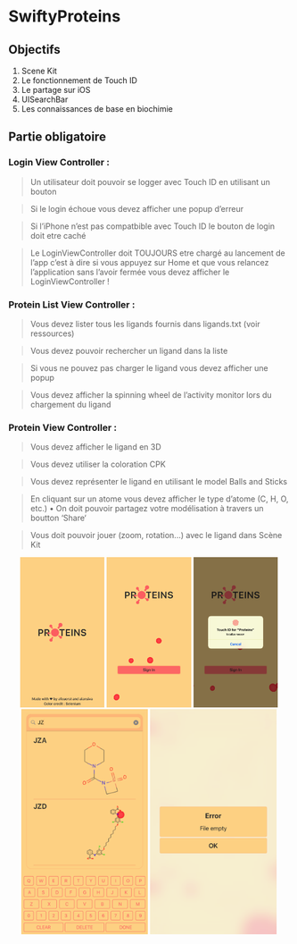 # SwiftyProteins

## Objectifs

1. Scene Kit
2. Le fonctionnement de Touch ID
3. Le partage sur iOS
4. UISearchBar
5. Les connaissances de base en biochimie

## Partie obligatoire
### Login View Controller :
> Un utilisateur doit pouvoir se logger avec Touch ID en utilisant un bouton

> Si le login échoue vous devez afficher une popup d’erreur

> Si l’iPhone n’est pas compatbible avec Touch ID le bouton de login doit etre caché

> Le LoginViewController doit TOUJOURS etre chargé au lancement de l’app c’est à dire si vous appuyez sur Home et que vous relancez l’application sans l’avoir fermée vous devez afficher le LoginViewController !
### Protein List View Controller :
> Vous devez lister tous les ligands fournis dans ligands.txt (voir ressources)

> Vous devez pouvoir rechercher un ligand dans la liste

> Si vous ne pouvez pas charger le ligand vous devez afficher une popup

> Vous devez afficher la spinning wheel de l’activity monitor lors du chargement du ligand
### Protein View Controller :
> Vous devez afficher le ligand en 3D

> Vous devez utiliser la coloration CPK

> Vous devez représenter le ligand en utilisant le model Balls and Sticks

> En cliquant sur un atome vous devez afficher le type d’atome (C, H, O, etc.) • On doit pouvoir partagez votre modélisation à travers un boutton ‘Share‘

> Vous doit pouvoir jouer (zoom, rotation...) avec le ligand dans Scène Kit

<div align="center">
	<img src="https://github.com/horiz0n-zero/SwiftyProteins/blob/master/readme_resources/8.png" width="30%" />
	<img src="https://github.com/horiz0n-zero/SwiftyProteins/blob/master/readme_resources/1.png" width="30%" /> 
	<img src="https://github.com/horiz0n-zero/SwiftyProteins/blob/master/readme_resources/9.png" width="30%" /> 
</div>
<div align="center">
	<img src="https://github.com/horiz0n-zero/SwiftyProteins/blob/master/readme_resources/3.png" width="45%" />
	<img src="https://github.com/horiz0n-zero/SwiftyProteins/blob/master/readme_resources/6.png" width="45%" /> 
</div>
